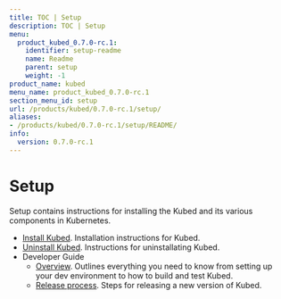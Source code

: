 ```yaml
---
title: TOC | Setup
description: TOC | Setup
menu:
  product_kubed_0.7.0-rc.1:
    identifier: setup-readme
    name: Readme
    parent: setup
    weight: -1
product_name: kubed
menu_name: product_kubed_0.7.0-rc.1
section_menu_id: setup
url: /products/kubed/0.7.0-rc.1/setup/
aliases:
- /products/kubed/0.7.0-rc.1/setup/README/
info:
  version: 0.7.0-rc.1
---
```


# Setup

Setup contains instructions for installing the Kubed and its various components in Kubernetes.

- [Install Kubed](/products/kubed/0.7.0-rc.1/setup/install). Installation instructions for Kubed.
- [Uninstall Kubed](/products/kubed/0.7.0-rc.1/setup/uninstall). Instructions for uninstallating Kubed.
- Developer Guide
  - [Overview](/products/kubed/0.7.0-rc.1/setup/developer-guide/overview). Outlines everything you need to know from setting up your dev environment to how to build and test Kubed.
  - [Release process](/products/kubed/0.7.0-rc.1/setup/developer-guide/release). Steps for releasing a new version of Kubed.
